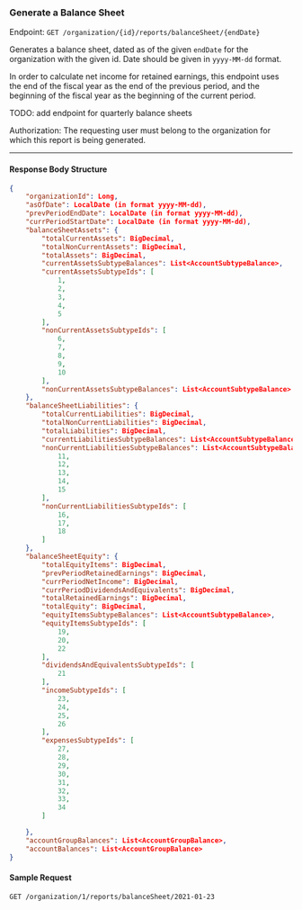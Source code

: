### Generate a Balance Sheet

Endpoint: `GET /organization/{id}/reports/balanceSheet/{endDate}`

Generates a balance sheet, dated as of the given `endDate` for the organization with the given id. Date should be given in `yyyy-MM-dd` format.

In order to calculate net income for retained earnings, this endpoint uses the end of the fiscal year as the end of the previous period, and the beginning of the fiscal year as the beginning of the current period.

TODO: add endpoint for quarterly balance sheets

Authorization: The requesting user must belong to the organization for which this report is being generated.

___
#### Response Body Structure
```json
{
    "organizationId": Long,
    "asOfDate": LocalDate (in format yyyy-MM-dd),    
	"prevPeriodEndDate": LocalDate (in format yyyy-MM-dd),
    "currPeriodStartDate": LocalDate (in format yyyy-MM-dd),
    "balanceSheetAssets": {
        "totalCurrentAssets": BigDecimal,
        "totalNonCurrentAssets": BigDecimal,
        "totalAssets": BigDecimal,
        "currentAssetsSubtypeBalances": List<AccountSubtypeBalance>,
		"currentAssetsSubtypeIds": [
            1,
            2,
            3,
            4,
            5
        ],
        "nonCurrentAssetsSubtypeIds": [
            6,
            7,
            8,
            9,
			10
        ],
		"nonCurrentAssetsSubtypeBalances": List<AccountSubtypeBalance>
    },
    "balanceSheetLiabilities": {
        "totalCurrentLiabilities": BigDecimal,
        "totalNonCurrentLiabilities": BigDecimal,
        "totalLiabilities": BigDecimal,
        "currentLiabilitiesSubtypeBalances": List<AccountSubtypeBalance>,
        "nonCurrentLiabilitiesSubtypeBalances": List<AccountSubtypeBalance>,     "currentLiabilitiesSubtypeIds": [
            11,
            12,
            13,
            14,
            15
        ],
        "nonCurrentLiabilitiesSubtypeIds": [
            16,
            17,
			18
        ]
    },
    "balanceSheetEquity": {
        "totalEquityItems": BigDecimal,
        "prevPeriodRetainedEarnings": BigDecimal,
        "currPeriodNetIncome": BigDecimal,
        "currPeriodDividendsAndEquivalents": BigDecimal,
        "totalRetainedEarnings": BigDecimal,
        "totalEquity": BigDecimal,
        "equityItemsSubtypeBalances": List<AccountSubtypeBalance>,
		"equityItemsSubtypeIds": [
			19,
            20,
            22
        ],
        "dividendsAndEquivalentsSubtypeIds": [
            21
        ],
        "incomeSubtypeIds": [
            23,
            24,
			25,
			26
        ],
        "expensesSubtypeIds": [
            27,
            28,
            29,
            30,
            31,
            32,
            33,
			34
        ]

    },
    "accountGroupBalances": List<AccountGroupBalance>,
    "accountBalances": List<AccountGroupBalance>
}
```

#### Sample Request
`GET /organization/1/reports/balanceSheet/2021-01-23`
